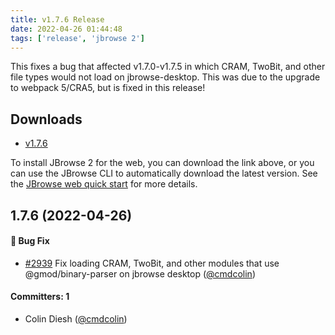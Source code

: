 ```yaml
---
title: v1.7.6 Release
date: 2022-04-26 01:44:48
tags: ['release', 'jbrowse 2']
---
```


This fixes a bug that affected v1.7.0-v1.7.5 in which CRAM, TwoBit, and other
file types would not load on jbrowse-desktop. This was due to the upgrade to
webpack 5/CRA5, but is fixed in this release!

## Downloads

- [v1.7.6](https://github.com/GMOD/jbrowse-components/releases/tag/v1.7.6)

To install JBrowse 2 for the web, you can download the link above, or you can
use the JBrowse CLI to automatically download the latest version. See the
[JBrowse web quick start](https://jbrowse.org/jb2/docs/quickstart_web) for more
details.

## 1.7.6 (2022-04-26)

#### :bug: Bug Fix

- [#2939](https://github.com/GMOD/jbrowse-components/pull/2939) Fix loading
  CRAM, TwoBit, and other modules that use @gmod/binary-parser on jbrowse
  desktop ([@cmdcolin](https://github.com/cmdcolin))

#### Committers: 1

- Colin Diesh ([@cmdcolin](https://github.com/cmdcolin))

